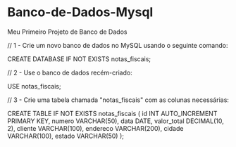 # Banco-de-Dados-Mysql
Meu Primeiro Projeto de Banco de Dados 

// 1 - Crie um novo banco de dados no MySQL usando o seguinte comando:

CREATE DATABASE IF NOT EXISTS notas_fiscais;

// 2 - Use o banco de dados recém-criado:

USE notas_fiscais;

// 3 - Crie uma tabela chamada "notas_fiscais" com as colunas necessárias:

CREATE TABLE IF NOT EXISTS notas_fiscais (
  id INT AUTO_INCREMENT PRIMARY KEY,
  numero VARCHAR(50),
  data DATE,
  valor_total DECIMAL(10, 2),
  cliente VARCHAR(100),
  endereco VARCHAR(200),
  cidade VARCHAR(100),
  estado VARCHAR(50)
);
